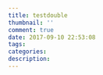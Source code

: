 ```yaml
---
title: testdouble
thumbnail: ''
comment: true
date: 2017-09-10 22:53:08
tags:
categories:
description:
---
```

